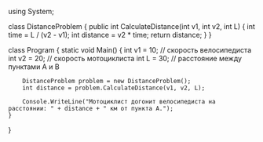 using System;

class DistanceProblem
{
    public int CalculateDistance(int v1, int v2, int L)
    {
        int time = L / (v2 - v1);
        int distance = v2 * time;
        return distance;
    }
}

class Program
{
    static void Main()
    {
        int v1 = 10; // скорость велосипедиста
        int v2 = 20; // скорость мотоциклиста
        int L = 30; // расстояние между пунктами A и B

        DistanceProblem problem = new DistanceProblem();
        int distance = problem.CalculateDistance(v1, v2, L);

        Console.WriteLine("Мотоциклист догонит велосипедиста на расстоянии: " + distance + " км от пункта A.");
    }
}
